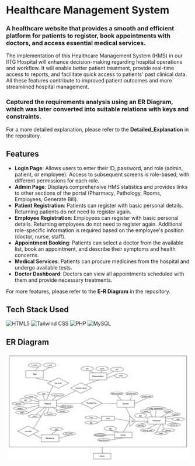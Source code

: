 # Healthcare Management System

### A healthcare website that provides a smooth and efficient platform for patients to register, book appointments with doctors, and access essential medical services.

The implementation of this Healthcare Management System (HMS) in our IITG Hospital will enhance decision-making regarding hospital operations and workflow. It will enable better patient treatment, provide real-time access to reports, and facilitate quick access to patients' past clinical data. All these features contribute to improved patient outcomes and more streamlined hospital management.

### Captured the requirements analysis using an ER Diagram, which was later converted into suitable relations with keys and constraints.

For a more detailed explanation, please refer to the **Detailed_Explanation** in the repository.

## Features

- **Login Page**: Allows users to enter their ID, password, and role (admin, patient, or employee). Access to subsequent screens is role-based, with different permissions for each role.
- **Admin Page**: Displays comprehensive HMS statistics and provides links to other sections of the portal (Pharmacy, Pathology, Rooms, Employees, Generate Bill).
- **Patient Registration**: Patients can register with basic personal details. Returning patients do not need to register again.
- **Employee Registration**: Employees can register with basic personal details. Returning employees do not need to register again. Additional role-specific information is required based on the employee's position (doctor, nurse, staff).
- **Appointment Booking**: Patients can select a doctor from the available list, book an appointment, and describe their symptoms and health concerns.
- **Medical Services**: Patients can procure medicines from the hospital and undergo available tests.
- **Doctor Dashboard**: Doctors can view all appointments scheduled with them and provide necessary treatments.

For more features, please refer to the **E-R Diagram** in the repository.

## Tech Stack Used

![HTML5](https://img.shields.io/badge/html5%20-%23E34F26.svg?&style=for-the-badge&logo=html5&logoColor=white)
![Tailwind CSS](https://img.shields.io/badge/tailwindcss%20-%2338B2AC.svg?style=for-the-badge&logo=tailwind-css&logoColor=white)
![PHP](https://img.shields.io/badge/php-%23777BB4.svg?style=for-the-badge&logo=php&logoColor=white)
![MySQL](https://img.shields.io/badge/mysql-%2300f.svg?style=for-the-badge&logo=mysql&logoColor=white)

## ER Diagram
![ER Diagram](ER_diagram.jpg)
